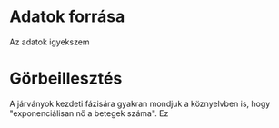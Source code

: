 # Adatok forrása

Az adatok igyekszem

# Görbeillesztés

A járványok kezdeti fázisára gyakran mondjuk a köznyelvben is, hogy "exponenciálisan nő a betegek száma". Ez 